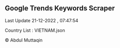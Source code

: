 

## Google Trends Keywords Scraper 
 
Last Update 21-12-2022 , 07:47:54

Country List :
VIETNAM.json



© Abdul Muttaqin 
